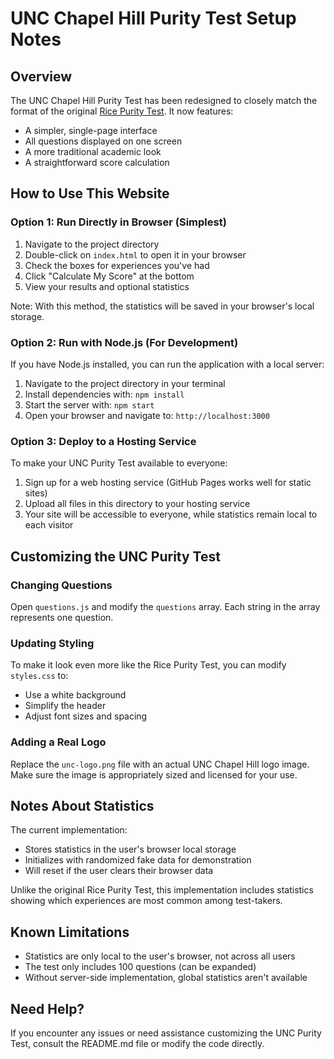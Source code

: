 # UNC Chapel Hill Purity Test Setup Notes

## Overview

The UNC Chapel Hill Purity Test has been redesigned to closely match the format of the original [Rice Purity Test](https://ricepuritytest.com/). It now features:

- A simpler, single-page interface
- All questions displayed on one screen
- A more traditional academic look
- A straightforward score calculation

## How to Use This Website

### Option 1: Run Directly in Browser (Simplest)

1. Navigate to the project directory
2. Double-click on `index.html` to open it in your browser
3. Check the boxes for experiences you've had
4. Click "Calculate My Score" at the bottom
5. View your results and optional statistics

Note: With this method, the statistics will be saved in your browser's local storage.

### Option 2: Run with Node.js (For Development)

If you have Node.js installed, you can run the application with a local server:

1. Navigate to the project directory in your terminal
2. Install dependencies with: `npm install`
3. Start the server with: `npm start`
4. Open your browser and navigate to: `http://localhost:3000`

### Option 3: Deploy to a Hosting Service

To make your UNC Purity Test available to everyone:

1. Sign up for a web hosting service (GitHub Pages works well for static sites)
2. Upload all files in this directory to your hosting service
3. Your site will be accessible to everyone, while statistics remain local to each visitor

## Customizing the UNC Purity Test

### Changing Questions

Open `questions.js` and modify the `questions` array. Each string in the array represents one question.

### Updating Styling

To make it look even more like the Rice Purity Test, you can modify `styles.css` to:
- Use a white background
- Simplify the header
- Adjust font sizes and spacing

### Adding a Real Logo

Replace the `unc-logo.png` file with an actual UNC Chapel Hill logo image. Make sure the image is appropriately sized and licensed for your use.

## Notes About Statistics

The current implementation:
- Stores statistics in the user's browser local storage
- Initializes with randomized fake data for demonstration
- Will reset if the user clears their browser data

Unlike the original Rice Purity Test, this implementation includes statistics showing which experiences are most common among test-takers.

## Known Limitations

- Statistics are only local to the user's browser, not across all users
- The test only includes 100 questions (can be expanded)
- Without server-side implementation, global statistics aren't available

## Need Help?

If you encounter any issues or need assistance customizing the UNC Purity Test, consult the README.md file or modify the code directly. 